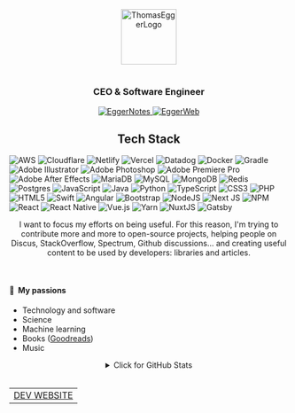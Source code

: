 <!---
  _____   _                                           _____                               
 |_   _| | |__     ___    _ __ ___     __ _   ___    | ____|   __ _    __ _    ___   _ __ 
   | |   | '_ \   / _ \  | '_ ` _ \   / _` | / __|   |  _|    / _` |  / _` |  / _ \ | '__|
   | |   | | | | | (_) | | | | | | | | (_| | \__ \   | |___  | (_| | | (_| | |  __/ | |   
   |_|   |_| |_|  \___/  |_| |_| |_|  \__,_| |___/   |_____|  \__, |  \__, |  \___| |_|   
                                                              |___/   |___/               
© 2022 Thomas Egger
--->

<div align="center">
<img width="100" src="https://dystatic.com/te.png" alt="ThomasEggerLogo" />
<h1>
</div>
  
  <h3 align="center">CEO &amp; Software Engineer</h3>
  
<div align="center">
  <a href="https://eggernotes.com">
    <img src="https://img.shields.io/badge/Egger-Notes-blue" alt="EggerNotes" />
  </a>
   <a href="https://t-e.me">
    <img src="https://img.shields.io/badge/Egger-Web-orange" alt="EggerWeb" />
  </a>
</div>

<h2 align="center">Tech Stack</h2>

![AWS](https://img.shields.io/badge/AWS-%23FF9900.svg?style=for-the-badge&logo=amazon-aws&logoColor=white) ![Cloudflare](https://img.shields.io/badge/Cloudflare-F38020?style=for-the-badge&logo=Cloudflare&logoColor=white) ![Netlify](https://img.shields.io/badge/netlify-%23000000.svg?style=for-the-badge&logo=netlify&logoColor=#00C7B7) ![Vercel](https://img.shields.io/badge/vercel-%23000000.svg?style=for-the-badge&logo=vercel&logoColor=white) ![Datadog](https://img.shields.io/badge/datadog-%23632CA6.svg?style=for-the-badge&logo=datadog&logoColor=white) ![Docker](https://img.shields.io/badge/docker-%230db7ed.svg?style=for-the-badge&logo=docker&logoColor=white) ![Gradle](https://img.shields.io/badge/Gradle-02303A.svg?style=for-the-badge&logo=Gradle&logoColor=white) ![Adobe Illustrator](https://img.shields.io/badge/adobeillustrator-%23FF9A00.svg?style=for-the-badge&logo=adobeillustrator&logoColor=white) ![Adobe Photoshop](https://img.shields.io/badge/adobephotoshop-%2331A8FF.svg?style=for-the-badge&logo=adobephotoshop&logoColor=white) ![Adobe Premiere Pro](https://img.shields.io/badge/Adobe%20Premiere%20Pro-9999FF.svg?style=for-the-badge&logo=Adobe%20Premiere%20Pro&logoColor=white) ![Adobe After Effects](https://img.shields.io/badge/Adobe%20After%20Effects-9999FF.svg?style=for-the-badge&logo=Adobe%20After%20Effects&logoColor=white) ![MariaDB](https://img.shields.io/badge/MariaDB-003545?style=for-the-badge&logo=mariadb&logoColor=white) ![MySQL](https://img.shields.io/badge/mysql-%2300f.svg?style=for-the-badge&logo=mysql&logoColor=white) ![MongoDB](https://img.shields.io/badge/MongoDB-%234ea94b.svg?style=for-the-badge&logo=mongodb&logoColor=white) ![Redis](https://img.shields.io/badge/redis-%23DD0031.svg?style=for-the-badge&logo=redis&logoColor=white) ![Postgres](https://img.shields.io/badge/postgres-%23316192.svg?style=for-the-badge&logo=postgresql&logoColor=white) ![JavaScript](https://img.shields.io/badge/javascript-%23323330.svg?style=for-the-badge&logo=javascript&logoColor=%23F7DF1E) ![Java](https://img.shields.io/badge/java-%23ED8B00.svg?style=for-the-badge&logo=java&logoColor=white) ![Python](https://img.shields.io/badge/python-3670A0?style=for-the-badge&logo=python&logoColor=ffdd54) ![TypeScript](https://img.shields.io/badge/typescript-%23007ACC.svg?style=for-the-badge&logo=typescript&logoColor=white) ![CSS3](https://img.shields.io/badge/css3-%231572B6.svg?style=for-the-badge&logo=css3&logoColor=white) ![PHP](https://img.shields.io/badge/php-%23777BB4.svg?style=for-the-badge&logo=php&logoColor=white) ![HTML5](https://img.shields.io/badge/html5-%23E34F26.svg?style=for-the-badge&logo=html5&logoColor=white) ![Swift](https://img.shields.io/badge/swift-F54A2A?style=for-the-badge&logo=swift&logoColor=white) ![Angular](https://img.shields.io/badge/angular-%23DD0031.svg?style=for-the-badge&logo=angular&logoColor=white) ![Bootstrap](https://img.shields.io/badge/bootstrap-%23563D7C.svg?style=for-the-badge&logo=bootstrap&logoColor=white) ![NodeJS](https://img.shields.io/badge/node.js-6DA55F?style=for-the-badge&logo=node.js&logoColor=white) ![Next JS](https://img.shields.io/badge/Next-black?style=for-the-badge&logo=next.js&logoColor=white) ![NPM](https://img.shields.io/badge/NPM-%23000000.svg?style=for-the-badge&logo=npm&logoColor=white) ![React](https://img.shields.io/badge/react-%2320232a.svg?style=for-the-badge&logo=react&logoColor=%2361DAFB) ![React Native](https://img.shields.io/badge/react_native-%2320232a.svg?style=for-the-badge&logo=react&logoColor=%2361DAFB) ![Vue.js](https://img.shields.io/badge/vuejs-%2335495e.svg?style=for-the-badge&logo=vuedotjs&logoColor=%234FC08D) ![Yarn](https://img.shields.io/badge/yarn-%232C8EBB.svg?style=for-the-badge&logo=yarn&logoColor=white) ![NuxtJS](https://img.shields.io/badge/Nuxt-black?style=for-the-badge&logo=nuxt.js&logoColor=white) ![Gatsby](https://img.shields.io/badge/Gatsby-%23663399.svg?style=for-the-badge&logo=gatsby&logoColor=white)

<p align="center">I want to focus my efforts on being useful. For this reason, I'm trying to contribute more and more to open-source projects, helping people on Discus, StackOverflow, Spectrum, Github discussions... and creating useful content to be used by developers: libraries and articles. </p>

<br />

#### 🧡&nbsp;&nbsp;My passions

* Technology and software
* Science 
* Machine learning
* Books ([Goodreads](https://www.goodreads.com/egger))
* Music
  
<details>
<summary align="center">Click for GitHub Stats</summary>
<p align="center">
  <img width="53%" align="center" src="https://github-readme-stats.vercel.app/api?username=egger&count_private=true&show_icons=true&theme=dark&hide_border=true&include_all_commits=true">
    <img width="45%" align="center" src="https://github-readme-stats.vercel.app/api/top-langs/?username=egger&theme=dark&hide_border=true&layout=compact">
</p>
</details>

<br />

<a href="https://egger.dev">
  <table align="center">
      <tr>
          <td>
            ‍DEV WEBSITE‍
          </td>
      </tr>
  </table>
</a>

